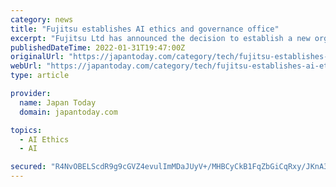 ```yaml
---
category: news
title: "Fujitsu establishes AI ethics and governance office"
excerpt: "Fujitsu Ltd has announced the decision to establish a new organization to strengthen its governance of AI ethics. The company said building and maintaining trust remains central to all of its business activities,"
publishedDateTime: 2022-01-31T19:47:00Z
originalUrl: "https://japantoday.com/category/tech/fujitsu-establishes-ai-ethics-and-governance-office"
webUrl: "https://japantoday.com/category/tech/fujitsu-establishes-ai-ethics-and-governance-office"
type: article

provider:
  name: Japan Today
  domain: japantoday.com

topics:
  - AI Ethics
  - AI

secured: "R4NvOBELScdR9g9cGVZ4evulImMDaJUyV+/MHBCyCkB1FqZbGiCqRxy/JKnA3RTQ+kcd0PQbd/RyM1pvOQbqkHDJR7+P8Fv1zMevpkGyO2f5XY6CAIS7kEK3WUSVE8AaxTo/rR1nA7PwLA7q6LHEM13PRl06GZb/3UuaiqYSDvG2/EFvKyK4AF1G0rzI4Wp44Gfq1+mUpHyYLaATUbuuElMQRuKa76kTY0Zhq1fU4fhVxW5MNNMfMaOTcntEBwewcmmErmrCyayO2do/R8Y7QhclOY9RDNb0fFEXTdLu0ui3z/k1kfcZEfs5uDR30ocXLnTZDdBcf4s4z6oOFIognGqUaeNqI2uCERBeo2m0rl4=;3ppXu9JqMJdnZR12YHvT2Q=="
---
```


